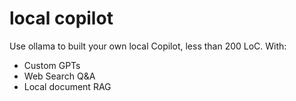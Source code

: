 # local copilot
Use ollama to built your own local Copilot, less than 200 LoC.
With:
- Custom GPTs
- Web Search Q&A
- Local document RAG
